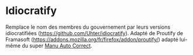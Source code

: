 # Idiocratify
Remplace le nom des membres du gouvernement par leurs versions idiocratifiées (https://github.com/Uhter/idiocratify).
Adapté de Proutify de Framasoft (https://addons.mozilla.org/fr/firefox/addon/proutify/)
adapté lui-même du super [Manu Auto Correct](https://github.com/Bo-Duke/Manu-Auto-Correct).

